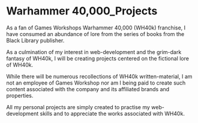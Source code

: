 # Warhammer 40,000_Projects
As a fan of Games Workshops Warhammer 40,000 (WH40k) franchise, I have consumed an abundance of lore from the series of books from the Black Library publisher. 

As a culmination of my interest in web-development and the grim-dark fantasy of WH40k, I will be creating projects centered on the fictional lore of WH40k. 

While there will be numerous recollections of WH40k written-material, I am not an employee of Games Workshop nor am I being paid to create such content associated with the company and its affiliated brands and properties. 

All my personal projects are simply created to practise my web-development skills and to appreciate the works associated with WH40k. 
